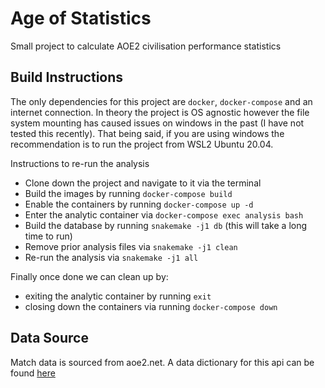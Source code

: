 # Age of Statistics

Small project to calculate AOE2 civilisation performance statistics

## Build Instructions

The only dependencies for this project are `docker`, `docker-compose` and an internet connection. In theory the project is OS agnostic however the file system mounting has caused issues on windows in the past (I have not tested this recently). That being said, if you are using windows the recommendation is to run the project from WSL2 Ubuntu 20.04.

Instructions to re-run the analysis

- Clone down the project and navigate to it via the terminal
- Build the images by running `docker-compose build`
- Enable the containers by running `docker-compose up -d`
- Enter the analytic container via `docker-compose exec analysis bash`
- Build the database by running `snakemake -j1 db` (this will take a long time to run)
- Remove prior analysis files via `snakemake -j1 clean`
- Re-run the analysis via `snakemake -j1 all` 

Finally once done we can clean up by:
- exiting the analytic container by running `exit`
- closing down the containers via running `docker-compose down`


## Data Source

Match data is sourced from aoe2.net. A data dictionary for this api can be found [here](https://docs.google.com/spreadsheets/d/19fbY3NV1lvlrtPvul8roxvV7KpEJzCYzzOJzwU0Z464/edit#gid=0)
